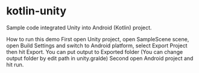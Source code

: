 # kotlin-unity
Sample code integrated Unity into Android (Kotlin) project.

How to run this demo
First open Unity project, open SampleScene scene, open Build Settings and switch to Android platform, select Export Project then hit Export.
You can put output to Exported folder (You can change output folder by edit path in unity.gralde)
Second open Android project and hit run.
